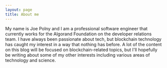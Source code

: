 ```yaml
---
layout: page
title: About me
---
```


My name is Joe Polny and I am a professional software engineer that currently works for the Algorand Foundation on the developer relations team. I have always been passionate about tech, but blockchain technology has caught my interest in a way that nothing has before. A lot of the content on this blog will be focused on blockchain-related topics, but I'll hopefully be writing about some of my other interests including various areas of technology and science.

